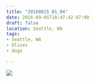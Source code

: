 ```yaml
---
title: "20160815_01_04"
date: 2016-09-05T18:47:42-07:00
draft: false
location: Seattle, WA
tags:
- Seattle, WA
- Olives
- dogs

---
```

![](https://d17enza3bfujl8.cloudfront.net/20160815_01_04.jpg)
